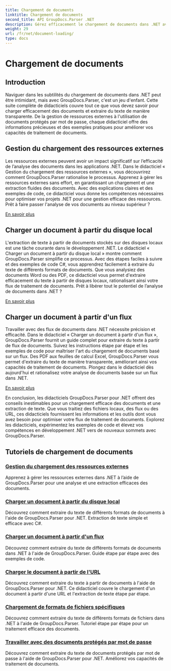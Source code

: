 ```yaml
---
title: Chargement de documents
linktitle: Chargement de documents
second_title: API GroupDocs.Parser .NET
description: Gérez efficacement le chargement de documents dans .NET avec GroupDocs.Parser. Apprenez à extraire du texte à partir de disques locaux, de flux, d'URL, etc.
weight: 29
url: /fr/net/document-loading/
type: docs
---
```

# Chargement de documents

## Introduction

Naviguer dans les subtilités du chargement de documents dans .NET peut être intimidant, mais avec GroupDocs.Parser, c'est un jeu d'enfant. Cette suite complète de didacticiels couvre tout ce que vous devez savoir pour charger efficacement des documents et extraire du texte de manière transparente. De la gestion de ressources externes à l'utilisation de documents protégés par mot de passe, chaque didacticiel offre des informations précieuses et des exemples pratiques pour améliorer vos capacités de traitement de documents.

## Gestion du chargement des ressources externes

Les ressources externes peuvent avoir un impact significatif sur l’efficacité de l’analyse des documents dans les applications .NET. Dans le didacticiel « Gestion du chargement des ressources externes », vous découvrirez comment GroupDocs.Parser rationalise le processus. Apprenez à gérer les ressources externes sans effort, en garantissant un chargement et une extraction fluides des documents. Avec des explications claires et des exemples de code, ce didacticiel vous donne les compétences nécessaires pour optimiser vos projets .NET pour une gestion efficace des ressources. Prêt à faire passer l'analyse de vos documents au niveau supérieur ?

[En savoir plus](./handling-loading-of-external-resources/)

## Charger un document à partir du disque local

L'extraction de texte à partir de documents stockés sur des disques locaux est une tâche courante dans le développement .NET. Le didacticiel « Charger un document à partir du disque local » montre comment GroupDocs.Parser simplifie ce processus. Avec des étapes faciles à suivre et des exemples de code C#, vous apprendrez facilement à extraire du texte de différents formats de documents. Que vous analysiez des documents Word ou des PDF, ce didacticiel vous permet d'extraire efficacement du texte à partir de disques locaux, rationalisant ainsi votre flux de traitement de documents. Prêt à libérer tout le potentiel de l’analyse de documents dans .NET ?

[En savoir plus](./load-document-from-local-disk/)

## Charger un document à partir d'un flux

Travailler avec des flux de documents dans .NET nécessite précision et efficacité. Dans le didacticiel « Charger un document à partir d'un flux », GroupDocs.Parser fournit un guide complet pour extraire du texte à partir de flux de documents. Suivez les instructions étape par étape et les exemples de code pour maîtriser l'art du chargement de documents basé sur un flux. Des PDF aux feuilles de calcul Excel, GroupDocs.Parser vous permet d'extraire du texte de manière transparente, améliorant ainsi vos capacités de traitement de documents. Plongez dans le didacticiel dès aujourd'hui et rationalisez votre analyse de documents basée sur un flux dans .NET.

[En savoir plus](./load-document-from-stream/)

En conclusion, les didacticiels GroupDocs.Parser pour .NET offrent des conseils inestimables pour un chargement efficace des documents et une extraction de texte. Que vous traitiez des fichiers locaux, des flux ou des URL, ces didacticiels fournissent les informations et les outils dont vous avez besoin pour optimiser votre flux de traitement de documents. Explorez les didacticiels, expérimentez les exemples de code et élevez vos compétences en développement .NET vers de nouveaux sommets avec GroupDocs.Parser.

## Tutoriels de chargement de documents
### [Gestion du chargement des ressources externes](./handling-loading-of-external-resources/)
Apprenez à gérer les ressources externes dans .NET à l’aide de GroupDocs.Parser pour une analyse et une extraction efficaces des documents.
### [Charger un document à partir du disque local](./load-document-from-local-disk/)
Découvrez comment extraire du texte de différents formats de documents à l'aide de GroupDocs.Parser pour .NET. Extraction de texte simple et efficace avec C#.
### [Charger un document à partir d'un flux](./load-document-from-stream/)
Découvrez comment extraire du texte de différents formats de documents dans .NET à l'aide de GroupDocs.Parser. Guide étape par étape avec des exemples de code.
### [Charger le document à partir de l'URL](./load-document-from-url/)
Découvrez comment extraire du texte à partir de documents à l'aide de GroupDocs.Parser pour .NET. Ce didacticiel couvre le chargement d'un document à partir d'une URL et l'extraction de texte étape par étape.
### [Chargement de formats de fichiers spécifiques](./loading-specific-file-formats/)
Découvrez comment extraire du texte de différents formats de fichiers dans .NET à l'aide de GroupDocs.Parser. Tutoriel étape par étape pour un traitement efficace des documents.
### [Travailler avec des documents protégés par mot de passe](./working-with-password-protected-documents/)
Découvrez comment extraire du texte de documents protégés par mot de passe à l'aide de GroupDocs.Parser pour .NET. Améliorez vos capacités de traitement de documents.